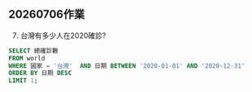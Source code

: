 ## 20260706作業
7. 台灣有多少人在2020確診?
```sql
SELECT 總確診數
FROM world
WHERE 國家 = '台灣'  AND 日期 BETWEEN '2020-01-01' AND '2020-12-31'
ORDER BY 日期 DESC
LIMIT 1;
```